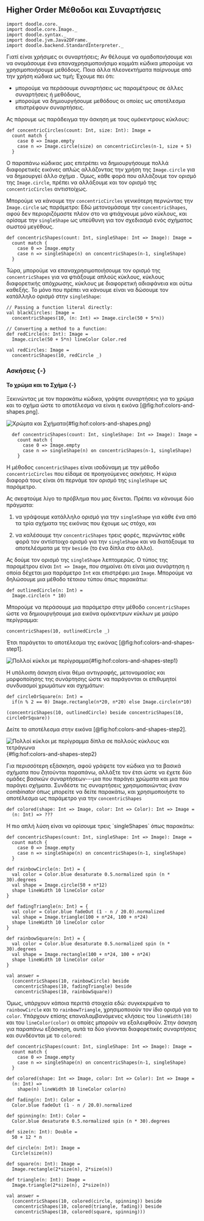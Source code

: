 ## Higher Order Μέθοδοι και Συναρτήσεις

```tut:invisible
import doodle.core._
import doodle.core.Image._
import doodle.syntax._
import doodle.jvm.Java2DFrame._
import doodle.backend.StandardInterpreter._
```

Γιατί είναι χρήσιμες οι συναρτήσεις;
Αν θέλουμε να ομαδοποιήσουμε και να ονομάσουμε ένα επαναχρησιμοποιήσιμο κομμάτι κώδικα μπορούμε να χρησιμοποιήσουμε μεθόδους.
Ποια άλλα πλεονεκτήματα παίρνουμε από την χρήση κώδικα ως τιμή;
Έχουμε πει ότι:

 - μπορούμε να περάσουμε συναρτήσεις ως παραμέτρους σε άλλες συναρτήσεις ή μεθόδους,
 - μπορούμε να δημιουργήσουμε μεθόδους οι οποίες ως αποτέλεσμα επιστρέφουν συναρτήσεις.

Ας πάρουμε ως παράδειγμα την άσκηση με τους ομόκεντρους κύκλους:


```tut:silent:book
def concentricCircles(count: Int, size: Int): Image =
  count match {
    case 0 => Image.empty
    case n => Image.circle(size) on concentricCircles(n-1, size + 5)
  }
```

Ο παραπάνω κώδικας μας επιτρέπει να δημιουργήσουμε πολλά διαφορετικές εικόνες απλώς
αλλάζοντας την χρήση της `Image.circle` για να δημιουργεί άλλο σχήμα .
Όμως, κάθε φορά που αλλάζουμε τον ορισμό της `Image.circle`,
πρέπει να αλλάξουμε και τον ορισμό της `concentricCircles` αντιστοίχως.

Μπορούμε να κάνουμε την `concentricCircles` γενικότερη περνώντας την
`Image.circle` ως παράμετρο:
Εδώ μετονομάσαμε την `concentricShapes`, αφού δεν περιοριζόμαστε πλέον στο να φτιάχνουμε μόνο κύκλους,
και ορίσαμε την `singleShape` ως υπεύθυνη για τον σχεδιασμό ενός σχήματος σωστού μεγέθους.

```tut:silent:book
def concentricShapes(count: Int, singleShape: Int => Image): Image =
  count match {
    case 0 => Image.empty
    case n => singleShape(n) on concentricShapes(n-1, singleShape)
  }
```

Τώρα, μπορούμε να επαναχρησιμοποιήσουμε τον ορισμό της `concentricShapes`
για να φτιάξουμε απλούς κύκλους, κύκλους διαφορετικής απόχρωσης,
κύκλους με διαφορετική αδιαφάνεια και ούτω καθεξής.
Το μόνο που πρέπει να κάνουμε είναι να δώσουμε τον κατάλληλο ορισμό στην `singleShape`:

```tut:silent:book
// Passing a function literal directly:
val blackCircles: Image =
  concentricShapes(10, (n: Int) => Image.circle(50 + 5*n))

// Converting a method to a function:
def redCircle(n: Int): Image =
  Image.circle(50 + 5*n) lineColor Color.red

val redCircles: Image =
  concentricShapes(10, redCircle _)
```

### Ασκήσεις {-}

#### Το χρώμα και το Σχήμα {-}

Ξεκινώντας με τον παρακάτω κώδικα, γράψτε συναρτήσεις για το χρώμα και το σχήμα
ώστε το αποτέλεσμα να είναι η εικόνα [@fig:hof:colors-and-shapes.png].

![Χρώμτα και Σχήματα](src/pages/hof/colors-and-shapes.pdf+svg){#fig:hof:colors-and-shapes.png}

```tut:silent:book
  def concentricShapes(count: Int, singleShape: Int => Image): Image =
    count match {
      case 0 => Image.empty
      case n => singleShape(n) on concentricShapes(n-1, singleShape)
    }
```

Η μέθοδος `concentricShapes` είναι ισοδύναμη με την μέθοδο
`concentricCircles` που είδαμε σε προηγούμενες ασκήσεις.
Η κύρια διαφορά τους είναι ότι περνάμε τον ορισμό της
`singleShape` ως παράμετρο.

Ας σκεφτούμε λίγο το πρόβλημα που μας δίνεται.
Πρέπει να κάνουμε δύο πράγματα:

 1. να γράψουμε κατάλληλο ορισμό για την `singleShape` για κάθε ένα
    από τα τρία σχήματα της εικόνας που έχουμε ως στόχο, και

 2. να καλέσουμε την `concentricShapes` τρεις φορές,
    περνώντας κάθε φορά τον αντίστοιχο ορισμό για την `singleShape`
    και να διατάξουμε τα αποτελέσματα με την `beside` (το ένα δίπλα στο άλλο).

Ας δούμε τον ορισμό της `singleShape` λεπτομερώς.
Ο τύπος της παραμέτρου είναι `Int => Image`,
που σημαίνει ότι είναι μια συνάρτηση η οποία δέχεται μια παράμετρο `Int` και επιστρέφει μια `Image`.
Μπορούμε να δηλώσουμε μια μέθοδο τέτοιου τύπου όπως παρακάτω:

```tut:silent:book
def outlinedCircle(n: Int) =
  Image.circle(n * 10)
```

Μπορούμε να περάσουμε μια παράμετρο στην μέθοδο `concentricShapes` ώστε να δημιουργήσουμε
μια εικόνα ομόκεντρων κύκλων με μαύρο περίγραμμα:

```tut:silent:book
concentricShapes(10, outlinedCircle _)
```

Έτσι παράγεται το αποτέλεσμα της εικόνας [@fig:hof:colors-and-shapes-step1].

![Πολλοί κύκλοι με περίγραμμα](src/pages/hof/colors-and-shapes-step1.pdf+svg){#fig:hof:colors-and-shapes-step1}

Η υπόλοιπη άσκηση είναι θέμα αντιγραφής, μετονομασίας
και μορφοποίησης της συνάρτησης ώστε να παράγονται
οι επιθυμητοί συνδυασμοί χρωμάτων και σχημάτων:

```tut:silent:book
def circleOrSquare(n: Int) =
  if(n % 2 == 0) Image.rectangle(n*20, n*20) else Image.circle(n*10)

(concentricShapes(10, outlinedCircle) beside concentricShapes(10, circleOrSquare))
```

Δείτε το αποτέλεσμα στην εικόνα [@fig:hof:colors-and-shapes-step2].

![Πολλοί κύκλοι με περίγραμμα δίπλα σε πολλούς κύκλους και τετράγωνα](src/pages/hof/colors-and-shapes-step2.pdf+svg){#fig:hof:colors-and-shapes-step2}

Για περισσότερη εξάσκηση, αφού γράψετε τον κώδικα για τα
βασικά σχήματα που ζητούνται παραπάνω, αλλάξτε τον έτσι ώστε να έχετε δύο ομάδες
βασικών συναρτήσεων---μια που παράγει χρώματα και μια που παράγει σχήματα.
Συνδέστε τις συναρτήσεις χρησιμοποιώντας έναν *combinator* όπως μπορείτε να δείτε παρακάτω,
και χρησιμοποιήστε το αποτέλεσμα ως παράμετρο για την `concentricShapes`

```tut:silent:book
def colored(shape: Int => Image, color: Int => Color): Int => Image =
  (n: Int) => ???
```

<div class="solution">
Η πιο απλή λύση είναι να ορίσουμε τρεις `singleShapes` όπως παρακάτω:

```tut:silent:book
def concentricShapes(count: Int, singleShape: Int => Image): Image =
  count match {
    case 0 => Image.empty
    case n => singleShape(n) on concentricShapes(n-1, singleShape)
  }

def rainbowCircle(n: Int) = {
  val color = Color.blue desaturate 0.5.normalized spin (n * 30).degrees
  val shape = Image.circle(50 + n*12)
  shape lineWidth 10 lineColor color
}

def fadingTriangle(n: Int) = {
  val color = Color.blue fadeOut (1 - n / 20.0).normalized
  val shape = Image.triangle(100 + n*24, 100 + n*24)
  shape lineWidth 10 lineColor color
}

def rainbowSquare(n: Int) = {
  val color = Color.blue desaturate 0.5.normalized spin (n * 30).degrees
  val shape = Image.rectangle(100 + n*24, 100 + n*24)
  shape lineWidth 10 lineColor color
}

val answer =
  (concentricShapes(10, rainbowCircle) beside
   concentricShapes(10, fadingTriangle) beside
   concentricShapes(10, rainbowSquare))
```

Όμως, υπάρχουν κάποια περιττά στοιχεία εδώ:
συγκεκριμένα το `rainbowCircle` και το `rainbowTriangle`,
χρησιμοποιούν τον ίδιο ορισμό για το `color`.
Υπάρχουν επίσης επαναλαμβανόμενες κλήσεις του `lineWidth(10)` και του
`lineColor(color)` οι οποίες μπορούν να εξαλειφθούν.
Στην άσκηση για παραπάνω εξάσκηση, αυτά τα δύο γίνονται διαφορετικές συναρτήσεις
και συνδέονται με το `colored`:

```tut:book
def concentricShapes(count: Int, singleShape: Int => Image): Image =
  count match {
    case 0 => Image.empty
    case n => singleShape(n) on concentricShapes(n-1, singleShape)
  }

def colored(shape: Int => Image, color: Int => Color): Int => Image =
  (n: Int) =>
    shape(n) lineWidth 10 lineColor color(n)

def fading(n: Int): Color =
  Color.blue fadeOut (1 - n / 20.0).normalized

def spinning(n: Int): Color =
  Color.blue desaturate 0.5.normalized spin (n * 30).degrees

def size(n: Int): Double =
  50 + 12 * n

def circle(n: Int): Image =
  Circle(size(n))

def square(n: Int): Image =
  Image.rectangle(2*size(n), 2*size(n))

def triangle(n: Int): Image =
  Image.triangle(2*size(n), 2*size(n))

val answer =
  (concentricShapes(10, colored(circle, spinning)) beside
   concentricShapes(10, colored(triangle, fading)) beside
   concentricShapes(10, colored(square, spinning)))
```
</div>
